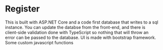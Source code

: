 # Register
This is built with ASP.NET Core and a code first database that writes to a sql instance. You can update the databse from the front-end, and there is client-side validation done
with TypeScript so nothing that will throw an error can be passed to the database.
UI is made with bootstrap framework. 
Some custom javascript functions
